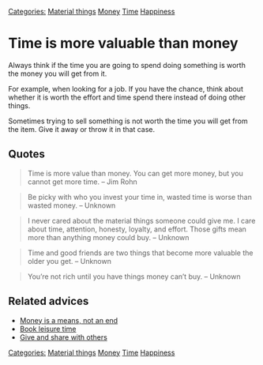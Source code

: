 [Categories:](../Categories/index.md) [Material things](../Categories/Material%20things.md) [Money](../Categories/Money.md) [Time](../Categories/Time.md) [Happiness](../Categories/Happiness.md)
# Time is more valuable than money

Always think if the time you are going to spend doing something is worth the money you will get from it.

For example, when looking for a job. If you have the chance, think about whether it is worth the effort and time spend there instead of doing other things.

Sometimes trying to sell something is not worth the time you will get from the item. Give it away or throw it in that case.

## Quotes

> Time is more value than money. You can get more money, but you cannot get more time. – Jim Rohn

> Be picky with who you invest your time in, wasted time is worse than wasted money. – Unknown

> I never cared about the material things someone could give me. I care about time, attention, honesty, loyalty, and effort. Those gifts mean more than anything money could buy. – Unknown

> Time and good friends are two things that become more valuable the older you get. – Unknown

> You’re not rich until you have things money can’t buy. – Unknown

## Related advices

- [Money is a means, not an end](../Money%20is%20a%20means,%20not%20an%20end/index.md)
- [Book leisure time](../Book%20leisure%20time/index.md)
- [Give and share with others](../Give%20and%20share%20with%20others/index.md)



[Categories:](../Categories/index.md) [Material things](../Categories/Material%20things.md) [Money](../Categories/Money.md) [Time](../Categories/Time.md) [Happiness](../Categories/Happiness.md)